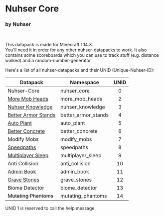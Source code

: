 # Nuhser Core

### by Nuhser

<br>

This datapack is made for Minecraft 1.14.X.  
You'll need it in order for any other nuhser-datapacks to work. It also contains some scoreboards which you can use to track stuff (e.g. distance walked) and a random-number-generator.

Here's a list of all nuhser-datapacks and their UNID (Unique-Nuhser-ID):  

| Datapack | Namespace | UNID |
| -------- | --------- | :----: |
| Nuhser-Core | nuhser_core | 0 |
| [More Mob Heads](https://github.com/Nuhser/more_mob_heads "More Mob Heads") | more_mob_heads | 2 |
| [Nuhser Knowledge](https://github.com/Nuhser/nuhser_knowledge "Nuhser Knowledge") | nuhser_knowledge | 3 |
| [Better Armor Stands](https://github.com/Nuhser/better_armor_stands "Better Armor Stands") | better_armor_stands | 4 |
| [Auto Plant](https://github.com/Nuhser/auto_plant "Auto Plant") | auto_plant | 5 |
| [Better Concrete](https://github.com/Nuhser/better_concrete "Better Concrete") | better_concrete | 6 |
| Modify Mobs | modify_mobs | 7 |
| [Speedpaths](https://github.com/Nuhser/speedpaths "Speedpaths") | speedpaths | 8 |
| [Multiplayer Sleep](https://github.com/Nuhser/multiplayer_sleep "Multiplayer Sleep") | multiplayer_sleep | 9 |
| Anti Collision | anti_collision | 10 |
| [Admin Book](https://github.com/Nuhser/admin_book "Admin Book") | admin_book | 11 |
| [Grave Stones](https://github.com/Nuhser/grave_stones "Grave Stones") | grave_stones | 12 |
| Biome Detector | biome_detector | 13 |
| ~~Mutating Phantoms~~ | mutating_phantoms | 14 |

UNID 1 is reserved to call the help message.
